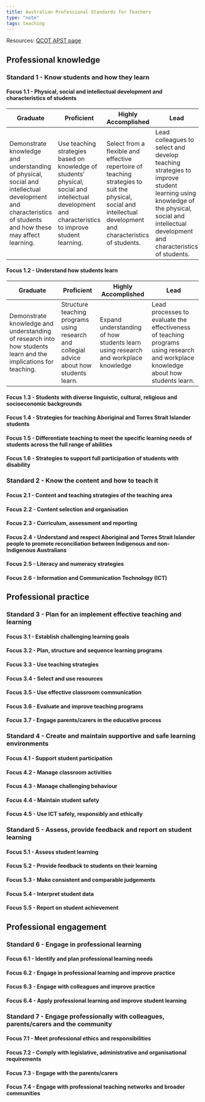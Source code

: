 ```yaml
---
title: Australian Professional Standards for Teachers
type: "note"
tags: teaching
---
```




Resources: [QCOT APST page](https://www.qct.edu.au/standards-and-conduct/professional-standards)

## Professional knowledge

### Standard 1 - Know students and how they learn

#### Focus 1.1 - Physical, social and intellectual development and characteristics of students

| Graduate | Proficient | Highly Accomplished | Lead |
| --- | --- | --- | --- |
| Demonstrate knowledge and understanding of physical, social and intellectual development and characteristics of students and how these may affect learning. | Use teaching strategies based on knowledge of students’ physical, social and intellectual development and characteristics to improve student learning. | Select from a flexible and effective repertoire of teaching strategies to suit the physical, social and intellectual development and characteristics of students. | Lead colleagues to select and develop teaching strategies to improve student learning using knowledge of the physical, social and intellectual development and characteristics of students. |

#### Focus 1.2 - Understand how students learn

| Graduate | Proficient | Highly Accomplished | Lead |
| --- | --- | --- | --- |
| Demonstrate knowledge and understanding of research into how students learn and the implications for teaching. | Structure teaching programs using research and collegial advice about how students learn. | Expand understanding of how students learn using research and workplace knowledge | Lead processes to evaluate the effectiveness of teaching programs using research and workplace knowledge about how students learn. |

#### Focus 1.3 - Students with diverse linguistic, cultural, religious and socioeconomic backgrounds

#### Focus 1.4 - Strategies for teaching Aboriginal and Torres Strait Islander students

#### Focus 1.5 - Differentiate teaching to meet the specific learning needs of students across the full range of abilities

#### Focus 1.6 - Strategies to support full participation of students with disability

### Standard 2 - Know the content and how to teach it

#### Focus 2.1 - Content and teaching strategies of the teaching area

#### Focus 2.2 - Content selection and organisation

#### Focus 2.3 - Curriculum, assessment and reporting

#### Focus 2.4 - Understand and respect Aboriginal and Torres Strait Islander people to promote reconciliation between Indigenous and non-Indigenous Australians

#### Focus 2.5 - Literacy and numeracy strategies

#### Focus 2.6 - Information and Communication Technology (ICT)

## Professional practice

### Standard 3 - Plan for an implement effective teaching and learning

#### Focus 3.1 - Establish challenging learning goals

#### Focus 3.2 - Plan, structure and sequence learning programs

#### Focus 3.3 - Use teaching strategies

#### Focus 3.4 - Select and use resources

#### Focus 3.5 - Use effective classroom communication

#### Focus 3.6 - Evaluate and improve teaching programs

#### Focus 3.7 - Engage parents/carers in the educative process

### Standard 4 - Create and maintain supportive and safe learning environments

#### Focus 4.1 - Support student participation

#### Focus 4.2 - Manage classroom activities

#### Focus 4.3 - Manage challenging behaviour

#### Focus 4.4 - Maintain student safety

#### Focus 4.5 - Use ICT safely, responsibly and ethically

### Standard 5 - Assess, provide feedback and report on student learning

#### Focus 5.1 - Assess student learning

#### Focus 5.2 - Provide feedback to students on their learning

#### Focus 5.3 - Make consistent and comparable judgements

#### Focus 5.4 - Interpret student data

#### Focus 5.5 - Report on student achievement

## Professional engagement

### Standard 6 - Engage in professional learning

#### Focus 6.1 - Identify and plan professional learning needs

#### Focus 6.2 - Engage in professional learning and improve practice

#### Focus 6.3 - Engage with colleagues and improve practice

#### Focus 6.4 - Apply professional learning and improve student learning

### Standard 7 - Engage professionally with colleagues, parents/carers and the community

#### Focus 7.1 - Meet professional ethics and responsibilities

#### Focus 7.2 - Comply with legislative, administrative and organisational requirements

#### Focus 7.3 - Engage with the parents/carers

#### Focus 7.4 - Engage with professional teaching networks and broader communities

